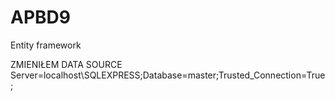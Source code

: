 # APBD9
Entity framework 

ZMIENIŁEM DATA SOURCE
Server=localhost\SQLEXPRESS;Database=master;Trusted_Connection=True;
